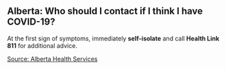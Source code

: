 ## Alberta: Who should I contact if I think I have COVID-19?

At the first sign of symptoms, immediately **self-isolate** and call **Health Link 811** for additional advice.

[Source: Alberta Health Services](https://www.albertahealthservices.ca/topics/Page16944.aspx)
